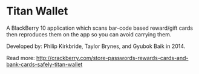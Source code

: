# Titan Wallet
A BlackBerry 10 application which scans bar-code based reward/gift cards then reproduces them on the app so you can avoid carrying them. 

Developed by: Philip Kirkbride, Taylor Brynes, and Gyubok Baik in 2014.

Read more: http://crackberry.com/store-passwords-rewards-cards-and-bank-cards-safely-titan-wallet
